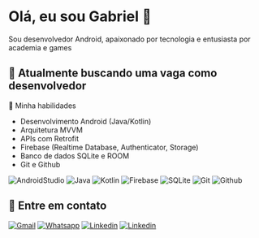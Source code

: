 # Olá, eu sou Gabriel 👋
Sou desenvolvedor Android, apaixonado por tecnologia e entusiasta por academia e games

## 🧐 Atualmente buscando uma vaga como desenvolvedor

🚀 Minha habilidades
- Desenvolvimento Android (Java/Kotlin)
- Arquitetura MVVM
- APIs com Retrofit
- Firebase (Realtime Database, Authenticator,  Storage)
- Banco de dados SQLite e ROOM
- Git e Github

![AndroidStudio](https://img.shields.io/badge/Android_Studio-3DDC84?style=for-the-badge&logo=android-studio&logoColor=white)
![Java](https://img.shields.io/badge/Java-ED8B00?style=for-the-badge&logo=openjdk&logoColor=white)
![Kotlin](https://img.shields.io/badge/Kotlin-0095D5?&style=for-the-badge&logo=kotlin&logoColor=white)
![Firebase](	https://img.shields.io/badge/Firebase-039BE5?style=for-the-badge&logo=Firebase&logoColor=white)
![SQLite](https://img.shields.io/badge/SQLite-07405E?style=for-the-badge&logo=sqlite&logoColor=white)
![Git](https://img.shields.io/badge/GIT-E44C30?style=for-the-badge&logo=git&logoColor=white)
![Github](https://img.shields.io/badge/GitHub-100000?style=for-the-badge&logo=github&logoColor=white)

## 📱 Entre em contato
[![Gmail](https://img.shields.io/badge/Gmail-D14836?style=for-the-badge&logo=gmail&logoColor=white)](mailto:contato.gabrielportari@gmail.com)
[![Whatsapp](https://img.shields.io/badge/WhatsApp-25D366?style=for-the-badge&logo=whatsapp&logoColor=white)](https://wa.me/18996570521)
[![Linkedin](https://img.shields.io/badge/LinkedIn-0077B5?style=for-the-badge&logo=linkedin&logoColor=white)](http://www.linkedin.com/in/gabriel-portari-3aa73623b)
[![Linkedin](https://img.shields.io/badge/GitHub-100000?style=for-the-badge&logo=github&logoColor=white)](https://github.com/GabrielPortari)

